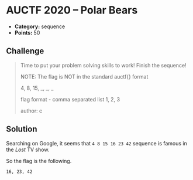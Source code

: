 # AUCTF 2020 – Polar Bears

* **Category:** sequence
* **Points:** 50

## Challenge

> Time to put your problem solving skills to work! Finish the sequence!
> 
> NOTE: The flag is NOT in the standard auctf{} format
> 
> 4, 8, 15, _, _, _
> 
> flag format - comma separated list 1, 2, 3
> 
> author: c

## Solution

Searching on Google, it seems that `4 8 15 16 23 42` sequence is famous in the *Lost* TV show.

So the flag is the following.

```
16, 23, 42
```
